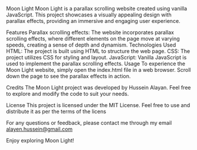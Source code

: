 Moon Light
Moon Light is a parallax scrolling website created using vanilla JavaScript. This project showcases a visually appealing design with parallax effects, providing an immersive and engaging user experience.

Features
Parallax scrolling effects: The website incorporates parallax scrolling effects, where different elements on the page move at varying speeds, creating a sense of depth and dynamism.
Technologies Used
HTML: The project is built using HTML to structure the web page.
CSS: The project utilizes CSS for styling and layout.
JavaScript: Vanilla JavaScript is used to implement the parallax scrolling effects.
Usage
To experience the Moon Light website, simply open the index.html file in a web browser. Scroll down the page to see the parallax effects in action.

Credits
The Moon Light project was developed by Hussein Alayan. Feel free to explore and modify the code to suit your needs.

License
This project is licensed under the MIT License. Feel free to use and distribute it as per the terms of the licens

For any questions or feedback, please contact me through my email alayen.hussein@gmail.com

Enjoy exploring Moon Light!
